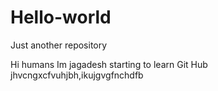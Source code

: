 # Hello-world
Just another repository


Hi humans
Im jagadesh starting to learn Git Hub
jhvcngxcfvuhjbh,ikujgvgfnchdfb

